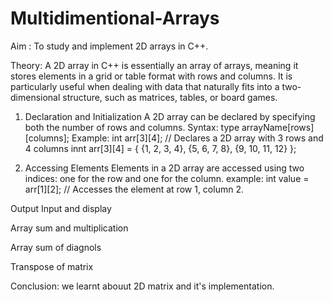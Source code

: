 # Multidimentional-Arrays

Aim :
To study and implement 2D arrays in C++.

Theory:
A 2D array in C++ is essentially an array of arrays, meaning it stores elements in a grid or table format with rows and columns. It is particularly useful when dealing with data that naturally fits into a two-dimensional structure, such as matrices, tables, or board games.

1. Declaration and Initialization
A 2D array can be declared by specifying both the number of rows and columns. Syntax: type arrayName[rows][columns]; Example: int arr[3][4]; // Declares a 2D array with 3 rows and 4 columns innt arr[3][4] = { {1, 2, 3, 4}, {5, 6, 7, 8}, {9, 10, 11, 12} };

2. Accessing Elements
Elements in a 2D array are accessed using two indices: one for the row and one for the column. example: int value = arr[1][2]; // Accesses the element at row 1, column 2.

Output
Input and display

Array sum and multiplication

Array sum of diagnols

Transpose of matrix

Conclusion:
we learnt abouut 2D matrix and it's implementation.
